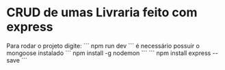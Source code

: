 <h1> CRUD de umas Livraria feito com express </h1> 
Para rodar o projeto digite: 
``` 
npm run dev 
``` 
é necessário possuir o mongoose instalado 
```
npm install -g nodemon 
```
```
npm install express --save
```
